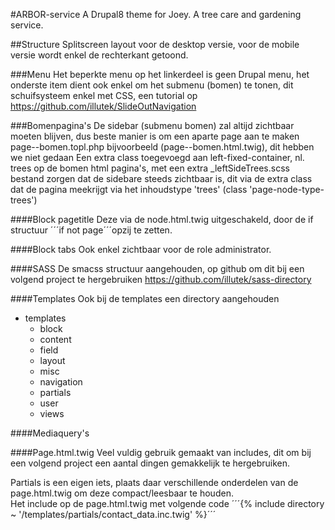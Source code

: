 #ARBOR-service
A Drupal8 theme for Joey. A tree care and gardening service.

##Structure
Splitscreen layout voor de desktop versie, voor de mobile versie wordt enkel de rechterkant getoond.

###Menu
Het beperkte menu op het linkerdeel is geen Drupal menu, het onderste item dient ook enkel om het submenu (bomen)
te tonen, dit schuifsysteem enkel met CSS, een tutorial op https://github.com/illutek/SlideOutNavigation 

###Bomenpagina's
De sidebar (submenu bomen) zal altijd zichtbaar moeten blijven, dus beste manier is om een aparte page aan te maken 
page--bomen.topl.php bijvoorbeeld (page--bomen.html.twig), dit hebben we niet gedaan
Een extra class toegevoegd aan left-fixed-container, nl. trees op de bomen html pagina's, met een extra 
_leftSideTrees.scss bestand zorgen dat de sidebare steeds zichtbaar is, dit via de extra class dat de pagina meekrijgt
via het inhoudstype 'trees' (class 'page-node-type-trees')

####Block pagetitle
Deze via de node.html.twig uitgeschakeld, door de if structuur ´´´if not page´´´opzij te zetten.

####Block tabs
Ook enkel zichtbaar voor de role administrator.

####SASS
De smacss structuur aangehouden, op github om dit bij een volgend project te hergebruiken 
https://github.com/illutek/sass-directory

####Templates
Ook bij de templates een directory aangehouden  
- templates
  - block
  - content
  - field
  - layout
  - misc
  - navigation
  - partials
  - user
  - views
  
####Mediaquery's
  
  
####Page.html.twig
Veel vuldig gebruik gemaakt van includes, dit om bij een volgend project een aantal dingen gemakkelijk te hergebruiken.

Partials is een eigen iets, plaats daar verschillende onderdelen van de page.html.twig om deze compact/leesbaar 
te houden.  
Het include op de page.html.twig met volgende code
´´´{% include directory ~ '/templates/partials/contact_data.inc.twig' %}´´´  








